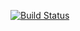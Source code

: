 [![Build Status](https://travis-ci.org/fulmicoton/tantivy.svg?branch=master)](https://travis-ci.org/fulmicoton/tantivy)
